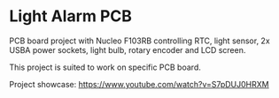 # Light Alarm PCB
PCB board project with Nucleo F103RB controlling RTC, light sensor, 2x USBA power sockets, light bulb, rotary encoder and LCD screen.

This project is suited to work on specific PCB board.

Project showcase:
https://www.youtube.com/watch?v=S7pDUJ0HRXM
